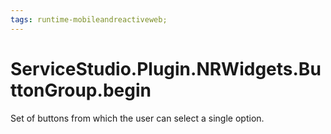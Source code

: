 ```yaml
---
tags: runtime-mobileandreactiveweb;
---
```


# ServiceStudio.Plugin.NRWidgets.ButtonGroup.begin

Set of buttons from which the user can select a single option.

